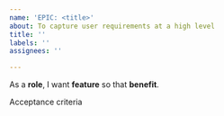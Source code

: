 ```yaml
---
name: 'EPIC: <title>'
about: To capture user requirements at a high level
title: ''
labels: ''
assignees: ''

---
```


As a **role**, I want **feature** so that **benefit**.

Acceptance criteria
